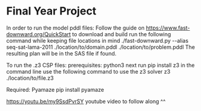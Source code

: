 # Final Year Project

In order to run the model pddl files:
Follow the guide on https://www.fast-downward.org/QuickStart to download and build
run the following command while keeping file locations in mind
./fast-downward.py --alias seq-sat-lama-2011 ./location/to/domain.pddl ./location/to/problem.pddl
The resulting plan will be in the SAS file if found.

To run the .z3 CSP files:
prerequisites: python3
next run pip install z3 in the command line
use the following command to use the z3 solver
z3 ./location/to/file.z3

Required: Pyamaze
pip install pyamaze

https://youtu.be/my9SsdPvrSY
youtube video to follow along ^^